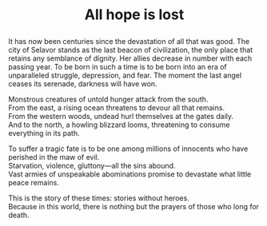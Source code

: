 # <p align=center> All hope is lost 


It has now been centuries since the devastation of all that was good. The city of Selavor stands as the last beacon of
civilization, the only place that retains any semblance of dignity. Her allies decrease in number with each passing year.
To be born in such a time is to be born into an era of unparalleled struggle, depression, and fear.
The moment the last angel ceases its serenade, darkness will have won.


Monstrous creatures of untold hunger attack from the south.  
From the east, a rising ocean threatens to devour all that remains.  
From the western woods, undead hurl themselves at the gates daily.    
And to the north, a howling blizzard looms, threatening to consume everything in its path.  

To suffer a tragic fate is to be one among millions of innocents who have perished in the maw of evil.   
Starvation, violence, gluttony—all the sins abound.    
Vast armies of unspeakable abominations promise to devastate what little peace remains.  

This is the story of these times: stories without heroes.  
Because in this world, there is nothing but the prayers of those who long for death.
